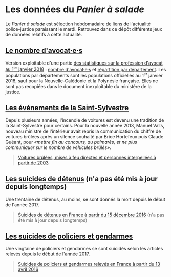 # Les données du *Panier à salade*

Le *Panier à salade* est sélection hebdomadaire de liens de l'actualité police-justice paraissant le mardi. Retrouvez dans ce dépôt différents jeux de données relatifs à cette actualité.


## [Le nombre d'avocat·e·s](./avocats-01012018.csv)

Version exploitable d'une partie [des statistiques sur la profession d'avocat au 1<sup>er</sup> janvier 2018](http://www.justice.gouv.fr/justice-civile-11861/statistiques-11870/statistiques-2018-sur-la-profession-davocat-31786.html) : [nombre d'avocat·e·s](./avocats-01012018.csv) et [répartition par département](./avocats-par-dpt.csv). Les populations par départements sont les populations officielles au 1<sup>er</sup> janvier 2018, sauf pour la Nouvelle-Calédonie et la Polynésie française. Elles ne sont pas recopiées dans le document inexploitable du ministère de la justice.

## [Les événements de la Saint-Sylvestre](./saint-sylvestre.csv)

Depuis plusieurs années, l'incendie de voitures est devenu une tradition de la Saint-Sylvestre pour certains. Pour la nouvelle année 2013, Manuel Valls, nouveau ministre de l'intérieur avait repris la communication du chiffre de voitures brûlées après un silence souhaité par Brice Hortefeux puis Claude Guéant, pour *«mettre fin au concours, au palmarès, et ne plus communiquer sur le nombre de véhicules brûlés»*.

> [Voitures brûlées, mises à feu directes et personnes interpellées à partir de 2003](./saint-sylvestre.csv)

## [Les suicides de détenus](./suicides-detenus.csv) (n'a pas été mis à jour depuis longtemps)

Une trentaine de détenus, au moins, se sont donnés la mort depuis le début de l'année 2017.

> [Suicides de détenus en France à partir du 15 décembre 2016](./suicides-detenus.csv) (n'a pas été mis à jour depuis longtemps)

## [Les suicides de policiers et gendarmes](./suicides-policiers.csv)

Une vingtaine de policiers et gendarmes se sont suicidés selon les articles relevés depuis le début de l'année 2017.

> [Suicides de policiers et gendarmes relevés en France à partir du 13 avril 2016](./suicides-policiers.csv)
